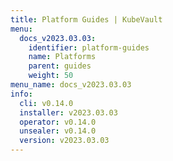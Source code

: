 ```yaml
---
title: Platform Guides | KubeVault
menu:
  docs_v2023.03.03:
    identifier: platform-guides
    name: Platforms
    parent: guides
    weight: 50
menu_name: docs_v2023.03.03
info:
  cli: v0.14.0
  installer: v2023.03.03
  operator: v0.14.0
  unsealer: v0.14.0
  version: v2023.03.03
---
```


